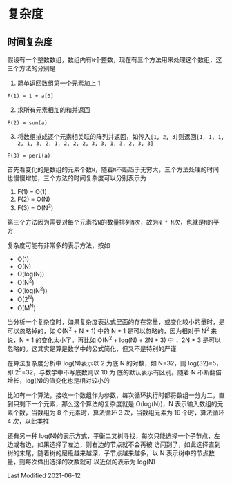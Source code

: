# 复杂度

## 时间复杂度

假设有一个整数数组，数组内有`N`个整数，现在有三个方法用来处理这个数组，这三个方法的分别是

1. 简单返回数组第一个元素加上 1

```
F(1) = 1 + a[0]
```

2. 求所有元素相加的和并返回

```
F(2) = sum(a)
```

3. 将数组排成逐个元素相关联的阵列并返回，如传入`[1, 2, 3]`则返回`[1, 1, 1, 2, 1, 3, 2, 1, 2, 2, 2, 3, 3, 1, 3, 2, 3, 3]`

```
F(3) = peri(a)
```

首先看变化的是数组的元素个数`N`，随着`N`不断趋于无穷大，三个方法处理的时间也慢慢增加，三个方法的时间复杂度可以分别表示为

1. F(1) = O(1)
2. F(2) = O(N)
3. F(3) = O(N<sup>2</sup>)

第三个方法因为需要对每个元素按`N`的数量排列`N`次，故为`N * N`次，也就是`N`的平方

复杂度可能有非常多的表示方法，按如

- O(1)
- O(N)
- O(log(N))
- O(N<sup>2</sup>)
- O(log(N<sup>2</sup>))
- O(2<sup>N</sup>)
- O(M<sup>N</sup>)

当分析一个复杂度时，如果复杂度表达式里面的存在常量，或变化较小的量时，是可以忽略掉的，如 O(N<sup>2</sup> + N + 1) 中的
N + 1 是可以忽略的，因为相对于 N<sup>2</sup> 来说，N + 1 的变化太小了。再比如 O(N<sup>2</sup> + log(N) + 2N + 3) 中
，2N + 3 是可以忽略的。这其实是算是数学中的公式简化，但又不是特别的严谨

在算法复杂度分析中 log(N)表示以 2 为底 N 的对数，如 N=32，则 log(32)=5，即 2<sup>5</sup>=32，与数学中不写底数则以 10 为
底的默认表示有区别。随着 N 不断翻倍增长，log(N)的值变化也是相对较小的

比如有一个算法，接收一个数组作为参数，每次循环执行时都将数组一分为二，直到只剩下一个元素，那么这个算法的复杂度就是
O(log(N))，N 表示输入数组的元素个数，当数组为 8 个元素时，算法循环 3 次，当数组元素为 16 个时，算法循环 4 次，以此类推

还有另一种 log(N)的表示方式，平衡二叉树寻找，每次只能选择一个子节点，左边或右边，如果选择了左边，则右边的节点就不会再被
访问到了，如此选择直到树的末尾，随着树的层级越来越深，子节点越来越多，以 N 表示树中的节点数量，则每次做出选择的次数就可
以近似的表示为 log(N)

Last Modified 2021-06-12
